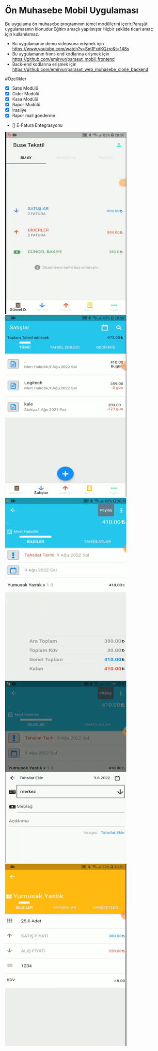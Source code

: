 # Ön Muhasebe Mobil Uygulaması

Bu uygulama ön muhasebe programının temel modüllerini içerir.Paraşüt uygulamasının klonudur.Eğitim amaçlı yapılmıştır.Hiçbir şekilde ticari amaç için kullanılamaz.

- Bu uygulamanın demo videosuna erişmek için https://www.youtube.com/watch?v=Sm1FxdKQzro&t=148s
- Bu uygulamanın front-end kodlarına erişmek için https://github.com/emirvur/parasut_mobil_frontend
- Back-end kodlarına erişmek için https://github.com/emirvur/parasut_web_muhasebe_clone_backend

#Özellikler

- [x] Satış Modülü
- [x] Gider Modülü
- [x] Kasa Modülü
- [x] Rapor Modülü
- [x] İrsaliye
- [x] Rapor mail gönderme
- [] E-Fatura Entegrasyonu


<img src="screenshots/2022-08-10_17-35-40.png"  width="400" height="600">
<img src="screenshots/satisfatura.png"  width="400" height="600">
<img src="screenshots/faturadetay.png"  width="400" height="600">
<img src="screenshots/tahsilatekle.png"  width="400" height="600">
<img src="screenshots/urunliste.png"  width="400" height="600">
